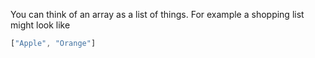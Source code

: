 
You can think of an array as a list of things. For example a shopping list might look like 

```js
["Apple", "Orange"]
```